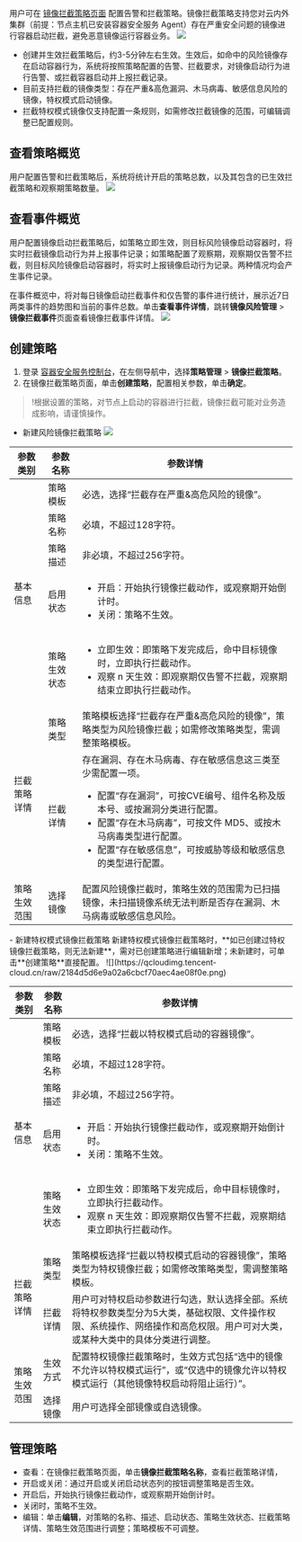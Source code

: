 用户可在 [镜像拦截策略页面]() 配置告警和拦截策略。镜像拦截策略支持您对云内外集群（前提：节点主机已安装容器安全服务 Agent）存在严重安全问题的镜像进行容器启动拦截，避免恶意镜像运行容器业务。
![](https://qcloudimg.tencent-cloud.cn/raw/bd80e92d4719078b802fbb79253e3d50.png)
- 创建并生效拦截策略后，约3-5分钟左右生效。生效后，如命中的风险镜像存在启动容器行为，系统将按照策略配置的告警、拦截要求，对镜像启动行为进行告警、或拦截容器启动并上报拦截记录。
-  目前支持拦截的镜像类型：存在严重&高危漏洞、木马病毒、敏感信息风险的镜像，特权模式启动镜像。
-  拦截特权模式镜像仅支持配置一条规则，如需修改拦截镜像的范围，可编辑调整已配置规则。

## 查看策略概览
用户配置告警和拦截策略后，系统将统计开启的策略总数，以及其包含的已生效拦截策略和观察期策略数量。
![](https://qcloudimg.tencent-cloud.cn/raw/5e62bc1d2cc58ff1ae96a70e8a4bf97e.png)

## 查看事件概览
用户配置镜像启动拦截策略后，如策略立即生效，则目标风险镜像启动容器时，将实时拦截镜像启动行为并上报事件记录；如策略配置了观察期，观察期仅告警不拦截，则目标风险镜像启动容器时，将实时上报镜像启动行为记录。两种情况均会产生事件记录。

在事件概览中，将对每日镜像启动拦截事件和仅告警的事件进行统计，展示近7日两类事件的趋势图和当前的事件总数。单击**查看事件详情**，跳转**镜像风险管理** > **镜像拦截事件**页面查看镜像拦截事件详情。
![](https://qcloudimg.tencent-cloud.cn/raw/ba2c3bb5f5dacfc111dc8146c2a5a23c.png)

## 创建策略
1. 登录 [容器安全服务控制台](https://console.cloud.tencent.com/tcss)，在左侧导航中，选择**策略管理** > **镜像拦截策略**。
2. 在镜像拦截策略页面，单击**创建策略**，配置相关参数，单击**确定**。
>!根据设置的策略，对节点上启动的容器进行拦截，镜像拦截可能对业务造成影响，请谨慎操作。
>
 - 新建风险镜像拦截策略
![](https://qcloudimg.tencent-cloud.cn/raw/da4f7fd88235ed775a85523a8885d9d1.png)
<table>
<thead>
<tr>
<th>参数类别</th>
<th>参数名称</th>
<th>参数详情</th>
</tr>
</thead>
<tbody><tr>
<td  rowspan=5 >基本信息</td>
<td>策略模板</td>
<td>必选，选择“拦截存在严重&amp;高危风险的镜像”。</td>
</tr>
<tr>
 <td>策略名称</td>
<td>必填，不超过128字符。</td>
</tr>
<tr>
 <td>策略描述</td>
<td>非必填，不超过256字符。</td>
</tr>
<tr>
 <td>启用状态</td>
<td><ul><li>开启：开始执行镜像拦截动作，或观察期开始倒计时。</li><li>关闭：策略不生效。</li></ul></td>
</tr>
<tr>
 <td>策略生效状态</td>
 <td><ul><li>立即生效：即策略下发完成后，命中目标镜像时，立即执行拦截动作。</li><li>观察 n 天生效：即观察期仅告警不拦截，观察期结束立即执行拦截动作。</li></ul></td>
</tr>
<tr>
<td  rowspan=2 >拦截策略详情</td>
<td>策略类型</td>
<td>策略模板选择“拦截存在严重&amp;高危风险的镜像”，策略类型为风险镜像拦截；如需修改策略类型，需调整策略模板。</td>
</tr>
<tr>
<td>拦截详情</td>
<td>存在漏洞、存在木马病毒、存在敏感信息这三类至少需配置一项。<ul><li>配置“存在漏洞”，可按CVE编号、组件名称及版本号、或按漏洞分类进行配置。</li><li>配置“存在木马病毒”，可按文件 MD5、或按木马病毒类型进行配置。</li><li>配置“存在敏感信息”，可按威胁等级和敏感信息的类型进行配置。</li></ul></td>
</tr>
<tr>
<td>策略生效范围</td>
<td>选择镜像</td>
<td>配置风险镜像拦截时，策略生效的范围需为已扫描镜像，未扫描镜像系统无法判断是否存在漏洞、木马病毒或敏感信息风险。</td>
</tr>
</tbody></table>
 - 新建特权模式镜像拦截策略
新建特权模式镜像拦截策略时，**如已创建过特权镜像拦截策略，则无法新建**，需对已创建策略进行编辑新增；未新建时，可单击**创建策略**直接配置。
![](https://qcloudimg.tencent-cloud.cn/raw/2184d5d6e9a02a6cbcf70aec4ae08f0e.png)
<table>
<thead>
<tr>
<th>参数类别</th>
<th>参数名称</th>
<th>参数详情</th>
</tr>
</thead>
<tbody><tr>
<td  rowspan=5 >基本信息</td>
<td>策略模板</td>
<td>必选，选择“拦截以特权模式启动的容器镜像”。</td>
</tr>
<tr>
 <td>策略名称</td>
<td>必填，不超过128字符。</td>
</tr>
<tr>
 <td>策略描述</td>
<td>非必填，不超过256字符。</td>
</tr>
<tr>
 <td>启用状态</td>
<td><ul><li>开启：开始执行镜像拦截动作，或观察期开始倒计时。</li><li>关闭：策略不生效。</li></ul></td>
</tr>
<tr>
 <td>策略生效状态</td>
<td><ul><li>立即生效：即策略下发完成后，命中目标镜像时，立即执行拦截动作。</li><li>观察 n 天生效：即观察期仅告警不拦截，观察期结束立即执行拦截动作。</li></ul></td>
</tr>
<tr>
<td  rowspan=2 >拦截策略详情</td>
<td>策略类型</td>
<td>策略模板选择“拦截以特权模式启动的容器镜像”，策略类型为特权镜像拦截；如需修改策略类型，需调整策略模板。</td>
</tr>
<tr>
<td>拦截详情</td>
<td>用户可对特权启动参数进行勾选，默认选择全部。系统将特权参数类型分为5大类，基础权限、文件操作权限、系统操作、网络操作和高危权限。用户可对大类，或某种大类中的具体分类进行调整。</td>
</tr>
<tr>
<td  rowspan=2 >策略生效范围</td>
<td>生效方式</td>
<td>配置特权镜像拦截策略时，生效方式包括“选中的镜像不允许以特权模式运行”，或“仅选中的镜像允许以特权模式运行（其他镜像特权启动将阻止运行）”。</td>
</tr>
<tr>
<td>选择镜像</td>
<td>用户可选择全部镜像或自选镜像。</td>
</tr>
</tbody></table>


## 管理策略
- 查看：在镜像拦截策略页面，单击**镜像拦截策略名称**，查看拦截策略详情，
- 开启或关闭：通过开启或关闭启动状态列的按钮调整策略是否生效。
 - 开启后，开始执行镜像拦截动作，或观察期开始倒计时。
 - 关闭时，策略不生效。
- 编辑：单击**编辑**，对策略的名称、描述、启动状态、策略生效状态、拦截策略详情、策略生效范围进行调整；策略模板不可调整。


